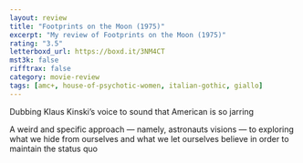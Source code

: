 ```yaml
---
layout: review
title: "Footprints on the Moon (1975)"
excerpt: "My review of Footprints on the Moon (1975)"
rating: "3.5"
letterboxd_url: https://boxd.it/3NM4CT
mst3k: false
rifftrax: false
category: movie-review
tags: [amc+, house-of-psychotic-women, italian-gothic, giallo]
---
```


Dubbing Klaus Kinski’s voice to sound that American is so jarring

A weird and specific approach — namely, astronauts visions — to exploring what we hide from ourselves and what we let ourselves believe in order to maintain the status quo
